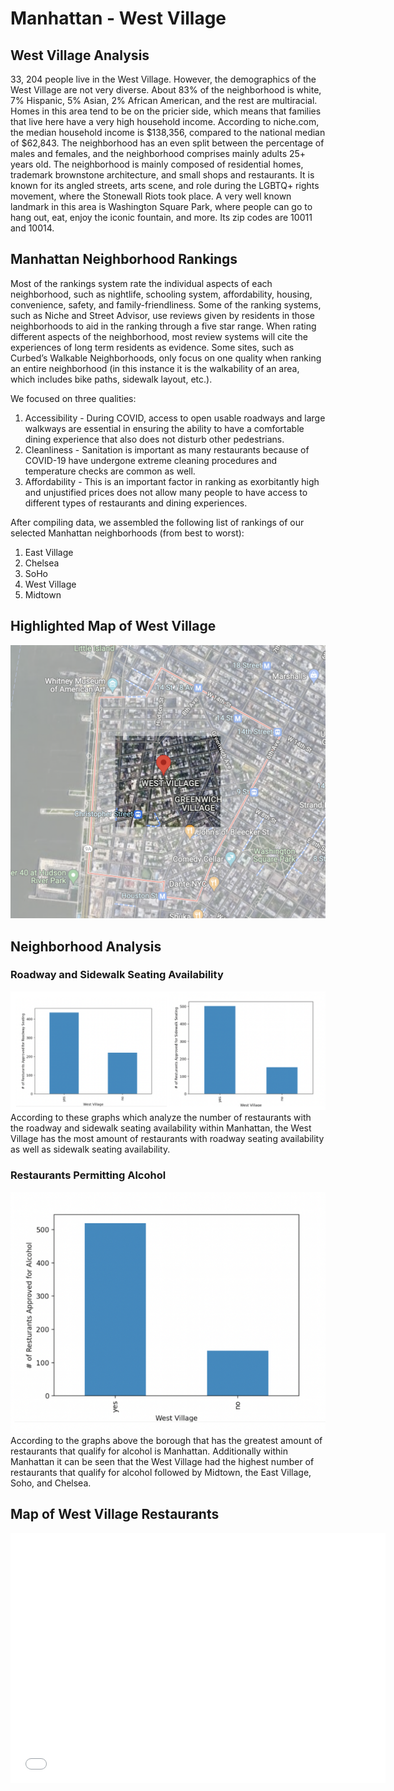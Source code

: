 # Manhattan - West Village

## West Village Analysis
33, 204 people live in the West Village. However, the demographics of the West Village are not very diverse. About 83% of the neighborhood is white, 7% Hispanic, 5% Asian, 2% African American, and the rest are multiracial. Homes in this area tend to be on the pricier side, which means that families that live here have a very high household income. According to niche.com, the median household income is $138,356, compared to the national median of $62,843. The neighborhood has an even split between the percentage of males and females, and the neighborhood comprises mainly adults 25+ years old. The neighborhood is mainly composed of residential homes, trademark brownstone architecture, and small shops and restaurants. It is known for its angled streets, arts scene, and role during the LGBTQ+ rights movement, where the Stonewall Riots took place. A very well known landmark in this area is Washington Square Park, where people can go to hang out, eat, enjoy the iconic fountain, and more. Its zip codes are 10011 and 10014.

## Manhattan Neighborhood Rankings
Most of the rankings system rate the individual aspects of each neighborhood, such as nightlife, schooling system, affordability, housing, convenience, safety, and family-friendliness. Some of the ranking systems, such as Niche and Street Advisor, use reviews given by residents in those neighborhoods to aid in the ranking through a five star range. When rating different aspects of the neighborhood, most review systems will cite the experiences of long term residents as evidence. Some sites, such as Curbed’s Walkable Neighborhoods, only focus on one quality when ranking an entire neighborhood (in this instance it is the walkability of an area, which includes bike paths, sidewalk layout, etc.). 

We focused on three qualities: 
1. Accessibility - During COVID, access to open usable roadways and large walkways are essential in ensuring the ability to have a comfortable dining experience that also does not disturb other pedestrians.
2. Cleanliness - Sanitation is important as many restaurants because of COVID-19 have undergone extreme cleaning procedures and temperature checks are common as well.
3. Affordability - This is an important factor in ranking as exorbitantly high and unjustified prices does not allow many people to have access to different types of restaurants and dining experiences.

After compiling data, we assembled the following list of rankings of our selected Manhattan neighborhoods (from best to worst):
1. East Village
2. Chelsea
3. SoHo
4. West Village
5. Midtown

## Highlighted Map of West Village
![Highlighted Map](/westvillagehighlighted.png)

## Neighborhood  Analysis
### Roadway and Sidewalk Seating Availability
![Seating Graph](/wvseating.png)
According to these graphs which analyze the number of restaurants with the roadway and sidewalk seating availability within Manhattan, the West Village has the most amount of restaurants with roadway seating availability as well as sidewalk seating availability. 

### Restaurants Permitting Alcohol 
![Alcohol Graph](/wvalcohol.png)
According to the graphs above the borough that has the greatest amount of restaurants that qualify for alcohol is Manhattan. Additionally within Manhattan it can be seen that the West Village had the highest number of restaurants that qualify for alcohol followed by Midtown, the East Village, Soho, and Chelsea.

## Map of West Village Restaurants
<dl>
  <iframe src="WestVillage.html" width="600" height="400" frameborder="0" frameborder="0" marginwidth="0" marginheight="0" allowfullscreen></iframe>
</dl>
